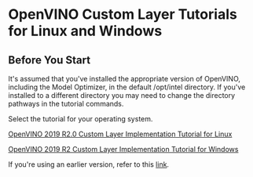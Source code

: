 # OpenVINO Custom Layer Tutorials for Linux and Windows


## Before You Start
It's assumed that you've installed the appropriate version of OpenVINO, including the Model Optimizer, in the default /opt/intel directory.  If you've installed to a different directory you may need to change the directory pathways in the tutorial commands.

Select the tutorial for your operating system.

[OpenVINO 2019 R2.0 Custom Layer Implementation Tutorial for Linux](https://github.com/david-drew/OpenVINO-Custom-Layers/blob/master/2019.r2.0/ReadMe.Linux.2019.r2.md)

[OpenVINO 2019 R2 Custom Layer Implementation Tutorial for Windows](https://github.com/david-drew/OpenVINO-Custom-Layers/blob/master/2019.r2.0/ReadMe.Windows.2019.r2.md)

If you're using an earlier version, refer to this [link](https://github.com/david-drew/OpenVINO-Custom-Layers). 
